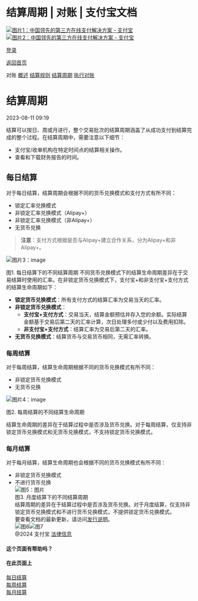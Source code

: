 结算周期 | 对账 | 支付宝文档
===============

[![图片1：中国领先的第三方在线支付解决方案 - 支付宝](https://ac.alipay.com/storage/2024/3/26/d66c43c0-440d-4c97-9976-f2028a2c8c5e.svg)![图片2：中国领先的第三方在线支付解决方案 - 支付宝](https://ac.alipay.com/storage/2024/3/26/a48bd336-aea0-4f16-bf83-616eacbb4434.svg)](/docs/)

[登录](https://global.alipay.com/ilogin/account_login.htm?goto=https%3A%2F%2Fglobal.alipay.com%2Fdocs%2Fac%2Freconcile%2Flifecycle)

[返回首页](../../)

对账
[概述](/docs/ac/reconcile/overview)
[结算规则](/docs/ac/reconcile/rules)
[结算周期](/docs/ac/reconcile/lifecycle)
[执行对账](/docs/ac/reconcile/perform)

结算周期
====================

2023-08-11 09:19

结算可以按日、周或月进行，整个交易批次的结算周期涵盖了从成功支付到结算完成的整个过程。在结算周期中，需要注意以下细节：

*   支付宝/收单机构在特定时间点的结算相关操作。
*   查看和下载财务报告的时间。

每日结算
----------------

对于每日结算，结算周期会根据不同的货币兑换模式和支付方式有所不同：

*   锁定汇率兑换模式
*   非锁定汇率兑换模式（Alipay+）
*   非锁定汇率兑换模式（非Alipay+）
*   无货币兑换

> **注意**：支付方式根据是否与Alipay+建立合作关系，分为Alipay+和非Alipay+。

![图片3：image](https://idocs-assets.marmot-cloud.com/storage/idocs87c36dc8dac653c1/1691651684825-7f4189b4-dd2c-4fac-8064-2b18e602446d.png)

图1. 每日结算下的不同结算周期
不同货币兑换模式下的结算生命周期差异在于交易结算时使用的汇率。在非锁定货币兑换模式下，支付宝+和非支付宝+支付方式的结算生命周期如下：

*   **锁定货币兑换模式**：所有支付方式的结算汇率为交易当天的汇率。
*   **非锁定货币兑换模式**：
    *   **支付宝+支付方式**：交易当天，结算金额预估并存入您的余额。实际结算金额基于交易后第二天的汇率计算，次日处理多付或少付以及费用扣除。
    *   **非支付宝+支付方式**：结算汇率为交易后第二天的汇率。
*   **无货币兑换模式**：结算货币与交易货币相同，无需汇率转换。

### 每周结算

对于每周结算，结算生命周期根据不同的货币兑换模式有所不同：

*   非锁定货币兑换模式
*   无货币兑换

![图片4：image](https://idocs-assets.marmot-cloud.com/storage/idocs87c36dc8dac653c1/1691651696509-9851c435-3545-4ae3-a23a-ff02ce9d5fe6.png)

图2. 每周结算的不同结算生命周期

结算生命周期的差异在于结算过程中是否涉及货币兑换。对于每周结算，仅支持非锁定货币兑换模式和无货币兑换模式，不支持锁定货币兑换模式。

### 每月结算

对于每月结算，结算生命周期也会根据不同的货币兑换模式有所不同：
*   非锁定货币兑换模式
*   不进行货币兑换  
![图5：图片](https://idocs-assets.marmot-cloud.com/storage/idocs87c36dc8dac653c1/1691651709771-6f6341e3-d09a-4d4c-8e1c-0d18f51bbddd.png)  
图3. 月度结算下的不同结算周期  
结算周期的差异在于结算过程中是否涉及货币兑换。对于月度结算，仅支持非锁定货币兑换模式和不进行货币兑换模式，不提供锁定货币兑换模式。  
要查看文档的最新更新，请访问[发行说明](https://global.alipay.com/docs/releasenotes)。  
![图6](https://ac.alipay.com/storage/2021/5/20/19b2c126-9442-4f16-8f20-e539b1db482a.png)![图7](https://ac.alipay.com/storage/2021/5/20/e9f3f154-dbf0-455f-89f0-b3d4e0c14481.png)  
@2024 支付宝 [法律信息](https://global.alipay.com/docs/ac/platform/membership)  
#### 这个页面有帮助吗？  
#### 在此页面上  
[每日结算](#WQnok "每日结算")  
[每周结算](#I9TBW "每周结算")  
[每月结算](#gKHdP "每月结算")